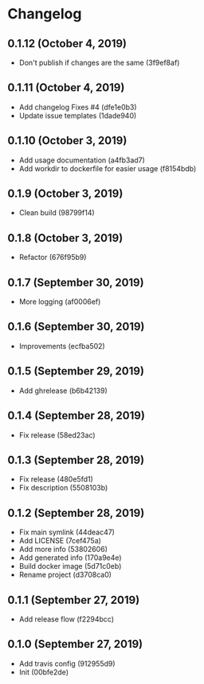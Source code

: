 # Changelog

## 0.1.12 (October 4, 2019)

- Don't publish if changes are the same (3f9ef8af)


## 0.1.11 (October 4, 2019)

- Add changelog
Fixes #4 (dfe1e0b3)
- Update issue templates (1dade940)


## 0.1.10 (October 3, 2019)

- Add usage documentation (a4fb3ad7)
- Add workdir to dockerfile for easier usage (f8154bdb)


## 0.1.9 (October 3, 2019)

- Clean build (98799f14)


## 0.1.8 (October 3, 2019)

- Refactor (676f95b9)


## 0.1.7 (September 30, 2019)

- More logging (af0006ef)


## 0.1.6 (September 30, 2019)

- Improvements (ecfba502)


## 0.1.5 (September 29, 2019)

- Add ghrelease (b6b42139)


## 0.1.4 (September 28, 2019)

- Fix release (58ed23ac)


## 0.1.3 (September 28, 2019)

- Fix release (480e5fd1)
- Fix description (5508103b)


## 0.1.2 (September 28, 2019)

- Fix main symlink (44deac47)
- Add LICENSE (7cef475a)
- Add more info (53802606)
- Add generated info (170a9e4e)
- Build docker image (5d71c0eb)
- Rename project (d3708ca0)


## 0.1.1 (September 27, 2019)

- Add release flow (f2294bcc)


## 0.1.0 (September 27, 2019)

- Add travis config (912955d9)
- Init (00bfe2de)


